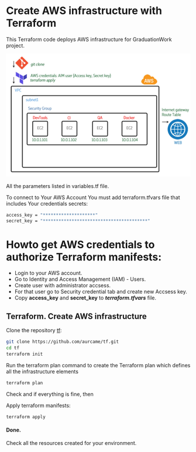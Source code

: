 # Create AWS infrastructure with Terraform

This Terraform code deploys AWS infrastructure for GraduationWork project. 

<img alt="AWS Terraform principal Scheme" src="AWS-scheme.jpg">

All the parameters listed in variables.tf file.

To connect to Your AWS Account You must add terraform.tfvars file that includes Your credentials secrets:

```sh 
access_key = "********************"
secret_key = "****************************************"
```

# Howto get AWS credentials to authorize Terraform manifests:

- Login to your AWS account. 
- Go to Identity and Access Management (IAM) - Users. 
- Create user with administrator accsess. 
- For that user go to Security credential tab and create new Accsess key. 
- Copy **access_key** and **secret_key** to ***terraform.tfvars*** file.

## Terraform. Create AWS infrastructure

Clone the repository [tf](https://github.com/aurcame/tf):

```sh 
git clone https://github.com/aurcame/tf.git
cd tf
terraform init
```

Run the terraform plan command to create the Terraform plan which defines all the infrastructure elements

```sh
terraform plan
```
Check and if everything is fine, then

Apply terraform manifests:

```sh
terraform apply
```

#### Done. 
Check all the resources created for your environment.
